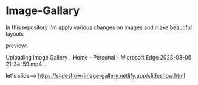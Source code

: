 # Image-Gallary
 In this repository I'm apply various changes on images and make beautiful layouts 

preview:

Uploading Image Gallery _ Home - Personal - Microsoft​ Edge 2023-03-06 21-34-59.mp4…

let's slide-->
https://slideshow-image-gallery.netlify.app/slideshow.html
